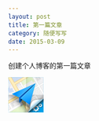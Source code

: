 ```yaml
---
layout: post
title: 第一篇文章
category: 随便写写
date: 2015-03-09
---
```

创建个人博客的第一篇文章

![Alt tu](/images/icon-72.png)
